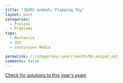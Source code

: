 ```yaml
---
title: "J02M1 &ndash; Flapping Toy"
layout: post
categories:
  - Prelims
  - Problems
tags:
  - Mechanics
  - J02
  - Continuous Media

permalink: /:categories/:year/:month/M1:output_ext
comments: false
---
```

<object data="2002J1M.pdf" type="application/pdf" width="100%" height="500"></object>
<div class="message"><a href='https://princetonprelim.com/prelim/8/'>Check for solutions to this year's exam</a></div>